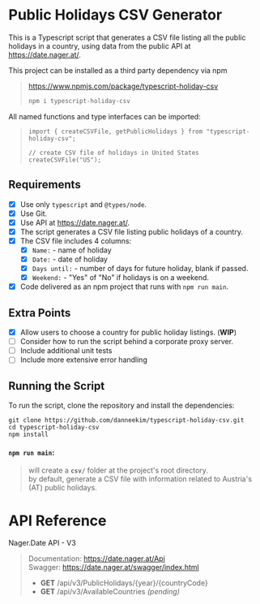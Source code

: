 # Public Holidays CSV Generator

This is a Typescript script that generates a CSV file listing all the public holidays in a country, using data from the public API at https://date.nager.at/.

This project can be installed as a third party dependency via npm
> https://www.npmjs.com/package/typescript-holiday-csv
>```js
> npm i typescript-holiday-csv
> ```
 
All named functions and type interfaces can be imported:
> ```
> import { createCSVFile, getPublicHolidays } from "typescript-holiday-csv";
> 
> // create CSV file of holidays in United States
> createCSVFile("US");
> ```

## Requirements

- [x] Use only `typescript` and `@types/node`.
- [x] Use Git.
- [x] Use API at https://date.nager.at/.
- [x] The script generates a CSV file listing public holidays of a country.
- [x] The CSV file includes 4 columns:
  - [x] `Name:` - name of holiday
  - [x] `Date:` - date of holiday
  - [x] `Days until:` - number of days for future holiday, blank if passed.
  - [x] `Weekend:` - "Yes" of "No" if holidays is on a weekend.
- [x] Code delivered as an npm project that runs with `npm run main`.

## Extra Points

- [x] Allow users to choose a country for public holiday listings. (**WIP**)
- [ ] Consider how to run the script behind a corporate proxy server.
- [ ] Include additional unit tests
- [ ] Include more extensive error handling

## Running the Script

To run the script, clone the repository and install the dependencies:
```node
git clone https://github.com/danneekim/typescript-holiday-csv.git
cd typescript-holiday-csv
npm install
```

#### **`npm run main`**: <br>
> will create a **`csv/`** folder at the project's root directory.<br>
> by default, generate a CSV file with information related to Austria's (AT) public holidays.<br>


# API Reference
Nager.Date API - V3
> Documentation: https://date.nager.at/Api <br>
> Swagger: https://date.nager.at/swagger/index.html <br>
>  - **GET** /api/v3/PublicHolidays/{year}/{countryCode} <br>
>  - **GET** /api/v3/AvailableCountries *(pending)*
